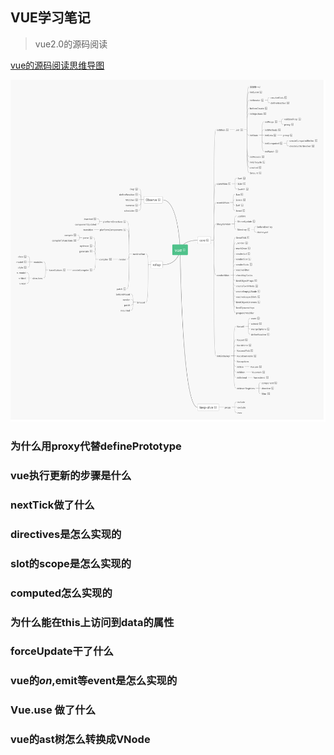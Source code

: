 ## VUE学习笔记

> vue2.0的源码阅读

[vue的源码阅读思维导图](https://www.processon.com/view/link/5e0dc665e4b0f8e58dc860bd)

![vue思维导图](./public/image/8.png)

### 为什么用proxy代替definePrototype

### vue执行更新的步骤是什么

### nextTick做了什么

### directives是怎么实现的

### slot的scope是怎么实现的

### computed怎么实现的

### 为什么能在this上访问到data的属性

### forceUpdate干了什么

### vue的$on,$emit等event是怎么实现的

### Vue.use 做了什么

### vue的ast树怎么转换成VNode